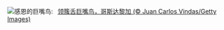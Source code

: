![](https://www.bing.com/th?id=OHR.CollaredAracari_ZH-CN8787234462_UHD.jpg&w=1000)感恩的巨嘴鸟:&nbsp;&ensp;[领簇舌巨嘴鸟，哥斯达黎加 (© Juan Carlos Vindas/Getty Images)](https://www.bing.com/th?id=OHR.CollaredAracari_ZH-CN8787234462_UHD.jpg)
<br><br/>
